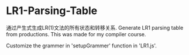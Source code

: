 # LR1-Parsing-Table
通过产生式生成LR(1)文法的所有状态和转移关系.
Generate LR1 parsing table from productions.
This was made for my compiler course.

Customize the grammer in 'setupGrammer' function in 'LR1.js'.
